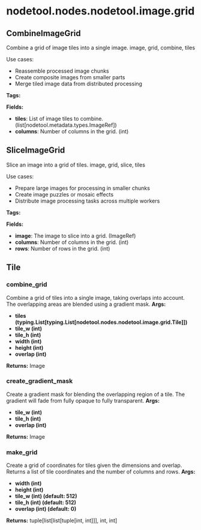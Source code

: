 # nodetool.nodes.nodetool.image.grid

## CombineImageGrid

Combine a grid of image tiles into a single image.
image, grid, combine, tiles

Use cases:
- Reassemble processed image chunks
- Create composite images from smaller parts
- Merge tiled image data from distributed processing

**Tags:** 

**Fields:**
- **tiles**: List of image tiles to combine. (list[nodetool.metadata.types.ImageRef])
- **columns**: Number of columns in the grid. (int)


## SliceImageGrid

Slice an image into a grid of tiles.
image, grid, slice, tiles

Use cases:
- Prepare large images for processing in smaller chunks
- Create image puzzles or mosaic effects
- Distribute image processing tasks across multiple workers

**Tags:** 

**Fields:**
- **image**: The image to slice into a grid. (ImageRef)
- **columns**: Number of columns in the grid. (int)
- **rows**: Number of rows in the grid. (int)


## Tile

### combine_grid

Combine a grid of tiles into a single image, taking overlaps into account.
The overlapping areas are blended using a gradient mask.
**Args:**
- **tiles (typing.List[typing.List[nodetool.nodes.nodetool.image.grid.Tile]])**
- **tile_w (int)**
- **tile_h (int)**
- **width (int)**
- **height (int)**
- **overlap (int)**

**Returns:** Image

### create_gradient_mask

Create a gradient mask for blending the overlapping region of a tile.
The gradient will fade from fully opaque to fully transparent.
**Args:**
- **tile_w (int)**
- **tile_h (int)**
- **overlap (int)**

**Returns:** Image

### make_grid

Create a grid of coordinates for tiles given the dimensions and overlap.
Returns a list of tile coordinates and the number of columns and rows.
**Args:**
- **width (int)**
- **height (int)**
- **tile_w (int) (default: 512)**
- **tile_h (int) (default: 512)**
- **overlap (int) (default: 0)**

**Returns:** tuple[list[list[tuple[int, int]]], int, int]

